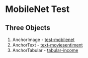 # MobileNet Test

## Three Objects
1. AnchorImage - [test-mobilenet](./mobnet-full)
2. AnchorText - [text-moviesentiment](moviesentiment)
3. AnchorTabular - [tabular-income](income)